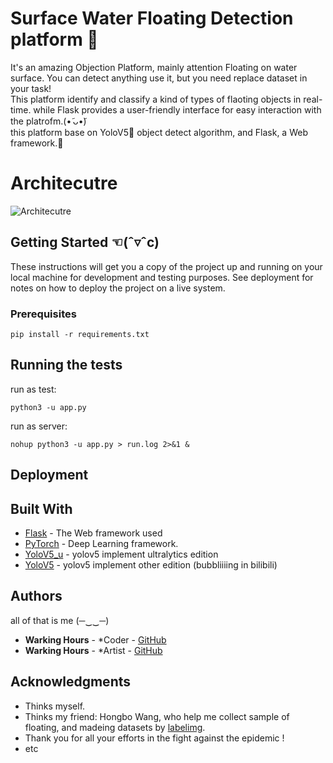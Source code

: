 # Surface Water Floating Detection platform 🧐
 
It's an amazing Objection Platform, mainly attention Floating on water surface. You can detect anything use it, but you need replace dataset in your task!
<br>
This platform identify and classify a kind of types of flaoting objects in real-time. while Flask provides a user-friendly interface for easy interaction with the platrofm.(•̃ ᴗ•̃)
<br>
this platform base on YoloV5🚀 object detect algorithm, and Flask, a Web framework.🎨

# Architecutre 
![Architecutre](https://github.com/WakingHours-GitHub/surface-water-floating-detection-platform/blob/master/static/architecutre.svg)
 
## Getting Started ☜(ˆ▿ˆc)
 
These instructions will get you a copy of the project up and running on your local machine for development and testing purposes. See deployment for notes on how to deploy the project on a live system.
 
### Prerequisites
 
 
```
pip install -r requirements.txt
```

## Running the tests

run as test:
```
python3 -u app.py
```

run as server: 
```
nohup python3 -u app.py > run.log 2>&1 &
```

 
## Deployment
 

## Built With
 
* [Flask](http://www.dropwizard.io/1.0.2/docs/) - The Web framework used
* [PyTorch](https://pytorch.org/) - Deep Learning framework.
* [YoloV5_u](https://github.com/ultralytics/yolov5) - yolov5 implement ultralytics edition
* [YoloV5](https://github.com/bubbliiiing/yolov5-pytorch) - yolov5 implement other edition (bubbliiiing in bilibili)


 
## Authors
all of that is me (─‿‿─)
* **Warking Hours** - *Coder - [GitHub](https://github.com/WakingHours-GitHub)
* **Warking Hours** - *Artist - [GitHub](https://github.com/WakingHours-GitHub)
 

 
## Acknowledgments
 
* Thinks myself. 
* Thinks my friend: Hongbo Wang, who help me collect sample of floating, and madeing datasets by [labelimg](https://github.com/heartexlabs/labelImg).
* Thank you for all your efforts in the fight against the epidemic !
* etc

